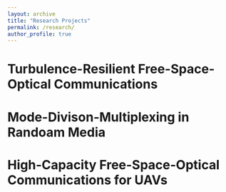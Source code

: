 ```yaml
---
layout: archive
title: "Research Projects"
permalink: /research/
author_profile: true
---
```


Turbulence-Resilient Free-Space-Optical Communications
==========================================


Mode-Divison-Multiplexing in Randoam Media
==========================================


High-Capacity Free-Space-Optical Communications for UAVs
==========================================
